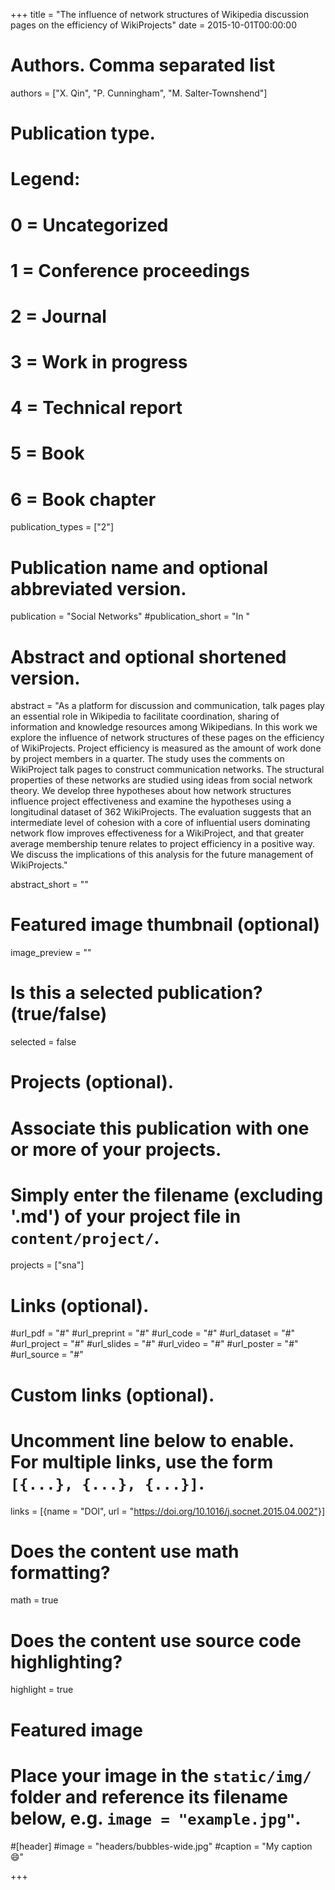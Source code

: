 +++
title = "The influence of network structures of Wikipedia discussion pages on the efficiency of WikiProjects"
date = 2015-10-01T00:00:00

# Authors. Comma separated list
authors = ["X. Qin", "P. Cunningham", "M. Salter-Townshend"]

# Publication type.
# Legend:
# 0 = Uncategorized
# 1 = Conference proceedings
# 2 = Journal
# 3 = Work in progress
# 4 = Technical report
# 5 = Book
# 6 = Book chapter
publication_types = ["2"]

# Publication name and optional abbreviated version.
publication = "Social Networks"
#publication_short = "In "

# Abstract and optional shortened version.
abstract = "As a platform for discussion and communication, talk pages play an essential role in Wikipedia to facilitate coordination, sharing of information and knowledge resources among Wikipedians. In this work we explore the influence of network structures of these pages on the efficiency of WikiProjects. Project efficiency is measured as the amount of work done by project members in a quarter. The study uses the comments on WikiProject talk pages to construct communication networks. The structural properties of these networks are studied using ideas from social network theory. We develop three hypotheses about how network structures influence project effectiveness and examine the hypotheses using a longitudinal dataset of 362 WikiProjects. The evaluation suggests that an intermediate level of cohesion with a core of influential users dominating network flow improves effectiveness for a WikiProject, and that greater average membership tenure relates to project efficiency in a positive way. We discuss the implications of this analysis for the future management of WikiProjects."

abstract_short = ""

# Featured image thumbnail (optional)
image_preview = ""

# Is this a selected publication? (true/false)
selected = false

# Projects (optional).
#   Associate this publication with one or more of your projects.
#   Simply enter the filename (excluding '.md') of your project file in `content/project/`.
projects = ["sna"]

# Links (optional).
#url_pdf = "#"
#url_preprint = "#"
#url_code = "#"
#url_dataset = "#"
#url_project = "#"
#url_slides = "#"
#url_video = "#"
#url_poster = "#"
#url_source = "#"

# Custom links (optional).
#   Uncomment line below to enable. For multiple links, use the form `[{...}, {...}, {...}]`.
links = [{name = "DOI", url = "https://doi.org/10.1016/j.socnet.2015.04.002"}]

# Does the content use math formatting?
math = true

# Does the content use source code highlighting?
highlight = true

# Featured image
# Place your image in the `static/img/` folder and reference its filename below, e.g. `image = "example.jpg"`.
#[header]
#image = "headers/bubbles-wide.jpg"
#caption = "My caption :smile:"

+++

